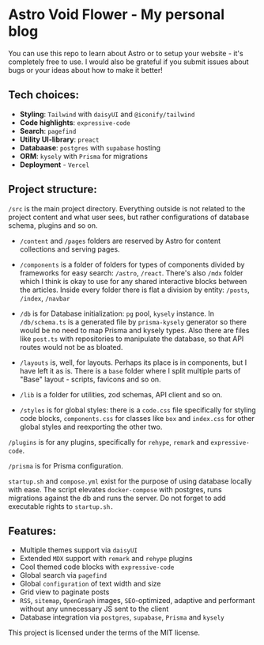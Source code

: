 # Astro Void Flower - My personal blog

You can use this repo to learn about Astro or to setup your website - it's completely free to use.
I would also be grateful if you submit issues about bugs or your ideas about how to make it better!

## Tech choices:

- **Styling**: `Tailwind` with `daisyUI` and `@iconify/tailwind`
- **Code highlights**: `expressive-code`
- **Search**: `pagefind`
- **Utility UI-library**: `preact`
- **Databaase**: `postgres` with `supabase` hosting
- **ORM**: `kysely` with `Prisma` for migrations
- **Deployment** - `Vercel`

## Project structure:

`/src` is the main project directory. Everything outside is not related to the project content and what user sees, but rather configurations of database schema, plugins and so on.

- `/content` and `/pages` folders are reserved by Astro for content collections and serving pages.

- `/components` is a folder of folders for types of components divided by frameworks for easy search: `/astro`, `/react`. There's also `/mdx` folder which I think is okay to use for any shared interactive blocks between the articles. Inside every folder there is flat a division by entity: `/posts`, `/index`, `/navbar`

- `/db` is for Database initialization: `pg` pool, `kysely` instance. In `/db/schema.ts` is a generated file by `prisma-kysely` generator so there would be no need to map Prisma and kysely types. Also there are files like `post.ts` with repositories to manipulate the database, so that API routes would not be as bloated.

- `/layouts` is, well, for layouts. Perhaps its place is in components, but I have left it as is. There is a `base` folder where I split multiple parts of "Base" layout - scripts, favicons and so on.

- `/lib` is a folder for utilities, zod schemas, API client and so on.

- `/styles` is for global styles: there is a `code.css` file specifically for styling code blocks, `components.css` for classes like `box` and `index.css` for other global styles and reexporting the other two.

`/plugins` is for any plugins, specifically for `rehype`, `remark` and `expressive-code`.

`/prisma` is for Prisma configuration.

`startup.sh` and `compose.yml` exist for the purpose of using database locally with ease. The script elevates `docker-compose` with postgres, runs migrations against the db and runs the server. Do not forget to add executable rights to `startup.sh.`

## Features:

- Multiple themes support via `daisyUI`
- Extended `MDX` support with `remark` and `rehype` plugins
- Cool themed code blocks with `expressive-code`
- Global search via `pagefind`
- Global `configuration` of text width and size
- Grid view to paginate posts
- `RSS`, `sitemap`, `OpenGraph` images, `SEO`-optimized, adaptive and performant without any unnecessary JS sent to the client
- Database integration via `postgres`, `supabase`, `Prisma` and `kysely`

This project is licensed under the terms of the MIT license.
